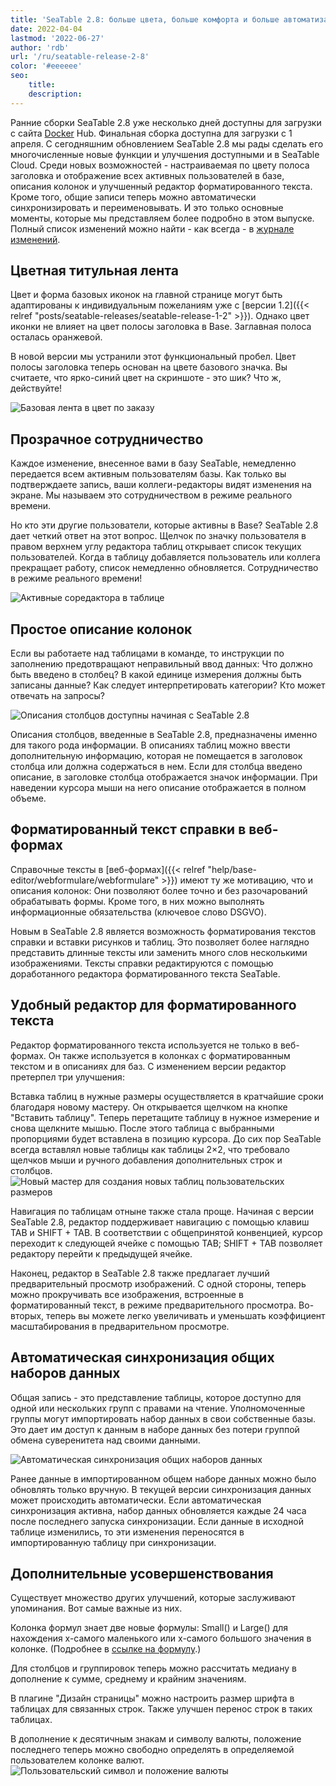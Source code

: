 ```yaml
---
title: 'SeaTable 2.8: больше цвета, больше комфорта и больше автоматизации - SeaTable'
date: 2022-04-04
lastmod: '2022-06-27'
author: 'rdb'
url: '/ru/seatable-release-2-8'
color: '#eeeeee'
seo:
    title:
    description:
---
```


Ранние сборки SeaTable 2.8 уже несколько дней доступны для загрузки с сайта [Docker](https://hub.docker.com/r/seatable/seatable-enterprise/tags) Hub. Финальная сборка доступна для загрузки с 1 апреля. С сегодняшним обновлением SeaTable 2.8 мы рады сделать его многочисленные новые функции и улучшения доступными и в SeaTable Cloud. Среди новых возможностей - настраиваемая по цвету полоса заголовка и отображение всех активных пользователей в базе, описания колонок и улучшенный редактор форматированного текста. Кроме того, общие записи теперь можно автоматически синхронизировать и переименовывать. И это только основные моменты, которые мы представляем более подробно в этом выпуске. Полный список изменений можно найти - как всегда - в [журнале изменений](https://seatable.io/docs/changelog/version-2-8/?lang=auto).

## Цветная титульная лента

Цвет и форма базовых иконок на главной странице могут быть адаптированы к индивидуальным пожеланиям уже с [версии 1.2]({{< relref "posts/seatable-releases/seatable-release-1-2" >}}). Однако цвет иконки не влияет на цвет полосы заголовка в Base. Заглавная полоса осталась оранжевой.

В новой версии мы устранили этот функциональный пробел. Цвет полосы заголовка теперь основан на цвете базового значка. Вы считаете, что ярко-синий цвет на скриншоте - это шик? Что ж, действуйте!

![Базовая лента в цвет по заказу](Colorful_ribbon.png)

## Прозрачное сотрудничество

Каждое изменение, внесенное вами в базу SeaTable, немедленно передается всем активным пользователям базы. Как только вы подтверждаете запись, ваши коллеги-редакторы видят изменения на экране. Мы называем это сотрудничеством в режиме реального времени.

Но кто эти другие пользователи, которые активны в Base? SeaTable 2.8 дает четкий ответ на этот вопрос. Щелчок по значку пользователя в правом верхнем углу редактора таблиц открывает список текущих пользователей. Когда в таблицу добавляется пользователь или коллега прекращает работу, список немедленно обновляется. Сотрудничество в режиме реального времени!

![Активные соредактора в таблице](Active_editors.png)

## Простое описание колонок

Если вы работаете над таблицами в команде, то инструкции по заполнению предотвращают неправильный ввод данных: Что должно быть введено в столбец? В какой единице измерения должны быть записаны данные? Как следует интерпретировать категории? Кто может отвечать на запросы?

![Описания столбцов доступны начиная с SeaTable 2.8](Column_descriptions.png)

Описания столбцов, введенные в SeaTable 2.8, предназначены именно для такого рода информации. В описаниях таблиц можно ввести дополнительную информацию, которая не помещается в заголовок столбца или должна содержаться в нем. Если для столбца введено описание, в заголовке столбца отображается значок информации. При наведении курсора мыши на него описание отображается в полном объеме.

## Форматированный текст справки в веб-формах

Справочные тексты в [веб-формах]({{< relref "help/base-editor/webformulare/webformulare" >}}) имеют ту же мотивацию, что и описания колонок: Они позволяют более точно и без разочарований обрабатывать формы. Кроме того, в них можно выполнять информационные обязательства (ключевое слово DSGVO).

Новым в SeaTable 2.8 является возможность форматирования текстов справки и вставки рисунков и таблиц. Это позволяет более наглядно представить длинные тексты или заменить много слов несколькими изображениями. Тексты справки редактируются с помощью доработанного редактора форматированного текста SeaTable.

## Удобный редактор для форматированного текста

Редактор форматированного текста используется не только в веб-формах. Он также используется в колонках с форматированным текстом и в описаниях для баз. С изменением версии редактор претерпел три улучшения:

Вставка таблиц в нужные размеры осуществляется в кратчайшие сроки благодаря новому мастеру. Он открывается щелчком на кнопке "Вставить таблицу". Теперь перетащите таблицу в нужное измерение и снова щелкните мышью. После этого таблица с выбранными пропорциями будет вставлена в позицию курсора. До сих пор SeaTable всегда вставлял новые таблицы как таблицы 2×2, что требовало щелчков мыши и ручного добавления дополнительных строк и столбцов.  
![Новый мастер для создания новых таблиц пользовательских размеров](New_table_wizard.png)

Навигация по таблицам отныне также стала проще. Начиная с версии SeaTable 2.8, редактор поддерживает навигацию с помощью клавиш TAB и SHIFT + TAB. В соответствии с общепринятой конвенцией, курсор переходит к следующей ячейке с помощью TAB; SHIFT + TAB позволяет редактору перейти к предыдущей ячейке.

Наконец, редактор в SeaTable 2.8 также предлагает лучший предварительный просмотр изображений. С одной стороны, теперь можно прокручивать все изображения, встроенные в форматированный текст, в режиме предварительного просмотра. Во-вторых, теперь вы можете легко увеличивать и уменьшать коэффициент масштабирования в предварительном просмотре.

## Автоматическая синхронизация общих наборов данных

Общая запись - это представление таблицы, которое доступно для одной или нескольких групп с правами на чтение. Уполномоченные группы могут импортировать набор данных в свои собственные базы. Это дает им доступ к данным в наборе данных без потери группой обмена суверенитета над своими данными.

![Автоматическая синхронизация общих наборов данных](Automatic_sync.png)

Ранее данные в импортированном общем наборе данных можно было обновлять только вручную. В текущей версии синхронизация данных может происходить автоматически. Если автоматическая синхронизация активна, набор данных обновляется каждые 24 часа после последнего запуска синхронизации. Если данные в исходной таблице изменились, то эти изменения переносятся в импортированную таблицу при синхронизации.

## Дополнительные усовершенствования

Существует множество других улучшений, которые заслуживают упоминания. Вот самые важные из них.

Колонка формул знает две новые формулы: Small() и Large() для нахождения x-самого маленького или x-самого большого значения в колонке. (Подробнее в [ссылке на формулу](https://seatable.io/ru/docs/handbuch/expertenwissen/formelreferenz/).)

Для столбцов и группировок теперь можно рассчитать медиану в дополнение к сумме, среднему и крайним значениям.

В плагине "Дизайн страницы" можно настроить размер шрифта в таблицах для связанных строк. Также улучшен перенос строк в таких таблицах.

В дополнение к десятичным знакам и символу валюты, положение последнего теперь можно свободно определять в определяемой пользователем колонке валют.  
![Пользовательский символ и положение валюты](Custom_currency_symbol.png)

